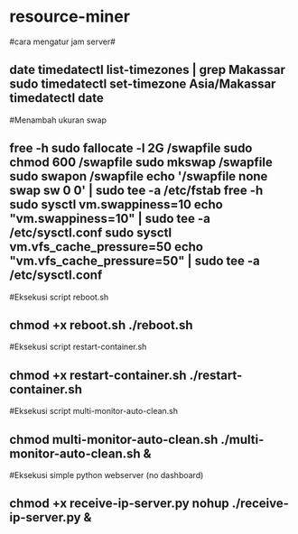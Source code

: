 # resource-miner

#cara mengatur jam server#

date
timedatectl list-timezones | grep Makassar
sudo timedatectl set-timezone Asia/Makassar
timedatectl
date
------------------------------------------------------------------------------


#Menambah ukuran swap

free -h
sudo fallocate -l 2G /swapfile
sudo chmod 600 /swapfile
sudo mkswap /swapfile
sudo swapon /swapfile
echo '/swapfile none swap sw 0 0' | sudo tee -a /etc/fstab
free -h
sudo sysctl vm.swappiness=10
echo "vm.swappiness=10" | sudo tee -a /etc/sysctl.conf
sudo sysctl vm.vfs_cache_pressure=50
echo "vm.vfs_cache_pressure=50" | sudo tee -a /etc/sysctl.conf
--------------------------------------------------------------------------------


#Eksekusi script reboot.sh

chmod +x reboot.sh
./reboot.sh
------------------------------------------------------------------------------


#Eksekusi script restart-container.sh

chmod +x restart-container.sh
./restart-container.sh
-------------------------------------------------------------------------------


#Eksekusi script multi-monitor-auto-clean.sh

chmod multi-monitor-auto-clean.sh
./multi-monitor-auto-clean.sh &
------------------------------------------------------------------------------


#Eksekusi simple python webserver (no dashboard)

chmod +x receive-ip-server.py
nohup ./receive-ip-server.py &
-------------------------------------------------------------------------------

